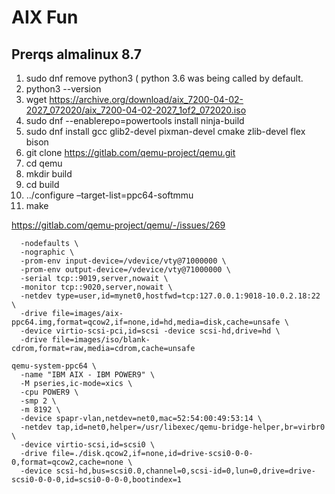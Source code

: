 # AIX Fun

## Prerqs almalinux 8.7

1. sudo dnf remove python3 ( python 3.6 was being called by default.
2. python3 --version
3. wget https://archive.org/download/aix_7200-04-02-2027_072020/aix_7200-04-02-2027_1of2_072020.iso
4. sudo dnf --enablerepo=powertools install ninja-build
5. sudo dnf install gcc glib2-devel pixman-devel cmake zlib-devel flex bison 
6. git clone https://gitlab.com/qemu-project/qemu.git
7. cd qemu  
8. mkdir build 
9. cd build
10. ../configure –target-list=ppc64-softmmu
11. make



https://gitlab.com/qemu-project/qemu/-/issues/269

```
  -nodefaults \
  -nographic \
  -prom-env input-device=/vdevice/vty@71000000 \
  -prom-env output-device=/vdevice/vty@71000000 \
  -serial tcp::9019,server,nowait \
  -monitor tcp::9020,server,nowait \
  -netdev type=user,id=mynet0,hostfwd=tcp:127.0.0.1:9018-10.0.2.18:22 \
  -drive file=images/aix-ppc64.img,format=qcow2,if=none,id=hd,media=disk,cache=unsafe \
  -device virtio-scsi-pci,id=scsi -device scsi-hd,drive=hd \
  -drive file=images/iso/blank-cdrom,format=raw,media=cdrom,cache=unsafe

qemu-system-ppc64 \
  -name "IBM AIX - IBM POWER9" \
  -M pseries,ic-mode=xics \
  -cpu POWER9 \
  -smp 2 \
  -m 8192 \
  -device spapr-vlan,netdev=net0,mac=52:54:00:49:53:14 \
  -netdev tap,id=net0,helper=/usr/libexec/qemu-bridge-helper,br=virbr0 \
  -device virtio-scsi,id=scsi0 \
  -drive file=./disk.qcow2,if=none,id=drive-scsi0-0-0-0,format=qcow2,cache=none \
  -device scsi-hd,bus=scsi0.0,channel=0,scsi-id=0,lun=0,drive=drive-scsi0-0-0-0,id=scsi0-0-0-0,bootindex=1
```
